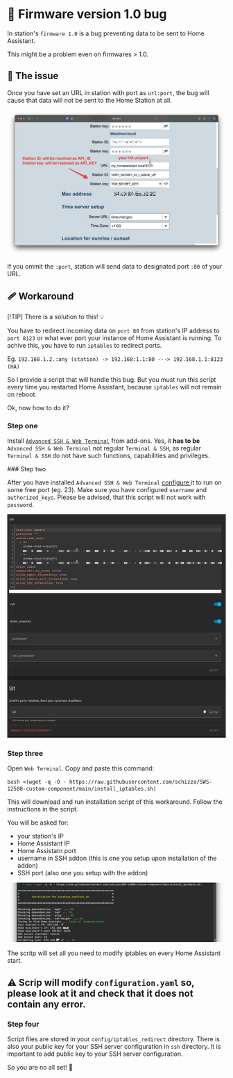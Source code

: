 # :bug: Firmware version 1.0 bug

In station's `firmware 1.0` is a bug preventing data to be sent to Home Assistant.

This might be a problem even on firmwares > 1.0.


## :thinking: The issue

Once you have set an URL in station with port as `url:port`, the bug will cause that data will not be sent to the Home Station at all.

![station port](README/station_hint.png)

If you ommit the `:port`, station will send data to designated port `:80` of your URL.

## :adhesive_bandage: Workaround

[!TIP]
There is a solution to this! :bulb:

You have to redirect incoming data on `port 80` from station's IP address to `port 8123` or what ever port your instance of Home Assistant is running. To achive this, you have to run `iptables` to redirect ports.

Eg. `192.168.1.2.:any (station) -> 192.168:1.1:80 ---> 192.168.1.1:8123 (HA)`

So I provide a script that will handle this bug. But you must run this script every time you restarted Home Assistant, because `iptables` will not remain on reboot.

Ok, now how to do it?

### Step one

Install [`Advanced SSH & Web Terminal`](https://github.com/hassio-addons/addon-ssh/blob/main/ssh/DOCS.md) from add-ons. Yes, it **has to be** `Advanced SSH & Web Terminal` not regular `Terminal & SSH`, as regular `Terminal & SSH` do not have such functions, capabilities and privileges.

### Step two

After you have installed `Advanced SSH & Web Terminal` [configure ](https://github.com/hassio-addons/addon-ssh/blob/main/ssh/DOCS.md) it to run on some free port (eg. 23). Make sure you have configured `username` and `authorized_keys`. Please be advised, that this script will not work with `password`.

![ssh_addon_setup](README/addon_ssh_config.png)

### Step three

Open `Web Terminal`. Copy and paste this command:

```
bash <(wget -q -O - https://raw.githubusercontent.com/schizza/SWS-12500-custom-component/main/install_iptables.sh)
```

This will download and run installation script of this workaround.
Follow the instructions in the script.

You will be asked for:

 * your station's IP
 * Home Assistant IP
 * Home Assistatn port
 * username in SSH addon (this is one you setup upon installation of the addon)
 * SSH port (also one you setup with the addon)

![ssh_run](README/script_run.png)

The scritp will set all you need to modify iptables on every Home Assistant start.

## :warning: Scrip will modify `configuration.yaml` so, please look at it and check that it does not contain any error.

### Step four

Script files are stored in your `config/iptables_redirect` directory.
There is also your public key for your SSH server configuration in `ssh` directory. It is important to add public key to your SSH server configuration.

So you are no all set! :tada:
